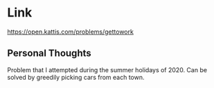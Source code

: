# Link

https://open.kattis.com/problems/gettowork

## Personal Thoughts
Problem that I attempted during the summer holidays of 2020. Can be solved by greedily picking cars from each town.

